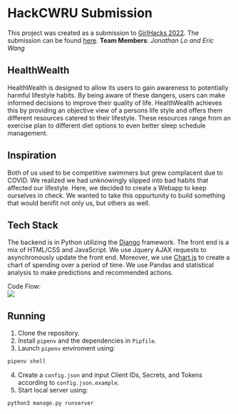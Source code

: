 # HackCWRU Submission
This project was created as a submission to [GirlHacks 2022](https://girlhacks2022.devpost.com/). The submission can be found [here](https://devpost.com/software/healthwealth).
**Team Members**: _Jonathan Lo and Eric Wang_

## HealthWealth
HealthWealth is designed to allow its users to gain awareness to potentially harmful lifestyle habits. By being aware of these dangers, users can make informed decisions to improve their quality of life. HealthWealth achieves this by providing an objective view of a persons life style and offers them different resources catered to their lifestyle. These resources range from an exercise plan to different diet options to even better sleep schedule management.


## Inspiration
Both of us used to be competitive swimmers but grew complacent due to COVID. We realized we had unknowingly slipped into bad habits that affected our lifestyle. Here, we decided to create a Webapp to keep ourselves in check. We wanted to take this oppurtunity to build something that would benifit not only us, but others as well.


## Tech Stack
The backend is in Python utilizing the [Django](https://www.djangoproject.com/) framework. The front end is a mix of HTML/CSS and JavaScript. We use Jquery AJAX requests to asynchronously update the front end. Moreover, we use [Chart.js](https://www.chartjs.org/) to create a chart of spending over a period of time. We use Pandas and statistical analysis to make predictions and recommended actions.


Code Flow:<br>
![](https://cdn.discordapp.com/attachments/621553050766540820/957616787166486578/unknown.png)

## Running

 1. Clone the repository.
 2. Install `pipenv` and the dependencies in `Pipfile`.
 3. Launch `pipenv` enviroment using:
```bash
pipenv shell
```
 4. Create a `config.json` and input Client IDs, Secrets, and Tokens according to `config.json.example`. 
 5. Start local server using: 
  ```
  python3 manage.py runserver
  ```
